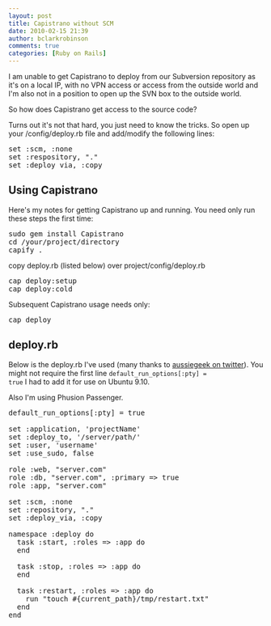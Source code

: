 ```yaml
---
layout: post
title: Capistrano without SCM
date: 2010-02-15 21:39
author: bclarkrobinson
comments: true
categories: [Ruby on Rails]
---
```

I am unable to get Capistrano to deploy from our Subversion repository as it's on a local IP, with no VPN access or access from the outside world and I'm also not in a position to open up the SVN box to the outside world.

So how does Capistrano get access to the source code? 

Turns out it's not that hard, you just need to know the tricks. So open up your /config/deploy.rb file and add/modify the following lines:

<pre lang="Text" colla="+">
set :scm, :none
set :respository, "."
set :deploy_via, :copy
</pre>

<h2>Using Capistrano</h2>

Here's my notes for getting Capistrano up and running. You need only run these steps the first time: 

<pre lang="BASH" colla="+">
sudo gem install Capistrano
cd /your/project/directory
capify .
</pre>

copy deploy.rb (listed below) over project/config/deploy.rb

<pre lang="BASH" colla="+">
cap deploy:setup
cap deploy:cold
</pre>

Subsequent Capistrano usage needs only:

<pre lang="BASH" colla="+">
cap deploy
</pre>

<h2>deploy.rb</h2>

Below is the deploy.rb I've used (many thanks to <a href="http://twitter.com/aussiegeek">aussiegeek on twitter</a>). You might not require the first line <code>default_run_options[:pty] = true</code> I had to add it for use on Ubuntu 9.10.

Also I'm using Phusion Passenger.

<pre lang="Text" colla="+">
default_run_options[:pty] = true

set :application, 'projectName'
set :deploy_to, '/server/path/'
set :user, 'username'
set :use_sudo, false

role :web, "server.com"
role :db, "server.com", :primary => true
role :app, "server.com"

set :scm, :none
set :repository, "."
set :deploy_via, :copy

namespace :deploy do
  task :start, :roles => :app do
  end

  task :stop, :roles => :app do
  end

  task :restart, :roles => :app do
    run "touch #{current_path}/tmp/restart.txt"
  end
end
</pre>
